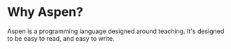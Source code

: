 # Why Aspen?

Aspen is a programming language designed around teaching. 
It's designed to be easy to read, and easy to write.
